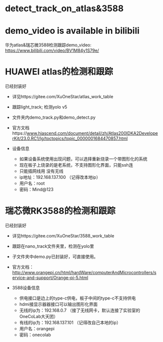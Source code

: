 # detect_track_on_atlas&3588

# demo_video is available in bilibili
华为atlas&瑞芯微3588检测跟踪demo_video:  
https://www.bilibili.com/video/BV1M84y1S79e/

  # HUAWEI atlas的检测和跟踪
  已经封装好

  - 详见https://gitee.com/XuOneStar/atlas_work_table

  - 跟踪light_track; 检测yolo v5
    
  - 文件夹内demo_track.py和demo_detect.py
    
  - 官方文档https://www.hiascend.com/document/detail/zh/Atlas200IDKA2DeveloperKit/23.0.RC1/lg/toctopics/topic_0000001684470857.html
    
  - 设备信息
      - 如果设备系统使用出现问题，可以选择重新烧录一个带图形化的系统
      - 现在板子上烧录的是老系统，不支持图形化界面，只能ssh连
      - 只能插网线用 没有无线
      - ip地址：192.168.137.100  （记得改本地ip）
      - 用户名：root
      - 密码：Mind@123
  
  
  
  
  #  瑞芯微RK3588的检测和跟踪
  已经封装好
  
  - 详见https://gitee.com/XuOneStar/3588_work_table

  - 跟踪在nano_track文件夹里，检测在yolo里
  
  - 子文件夹中demo.py已封装好，可直接使用。

  - 官方文档：http://www.orangepi.cn/html/hardWare/computerAndMicrocontrollers/service-and-support/Orange-pi-5.html
  
  
  - 3588设备信息
    - 供电接口是边上的type-c供电，板子中间的type-c不支持供电
    - hdmi接显示器器接口可以输出图形化界面    
    - 无线的ip为：192.168.0.7    （接了无线网卡，默认连接了实验室的OneCoLab大天团）
    - 有线的ip为：192.168.137.101    （记得改自己本地的ip）
    - 用户名：orangepi
    - 密码：onecolab


